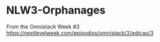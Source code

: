 # NLW3-Orphanages

From the Omnistack Week #3
https://nextlevelweek.com/episodios/omnistack/2/edicao/3
